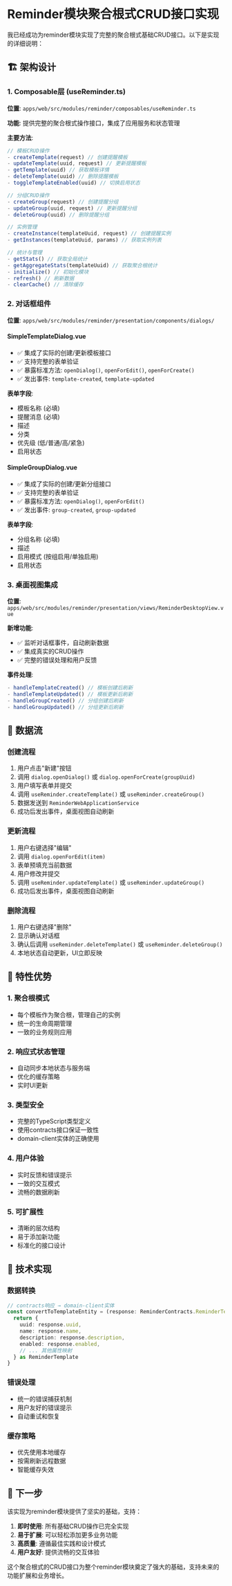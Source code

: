 # Reminder模块聚合根式CRUD接口实现

我已经成功为reminder模块实现了完整的聚合根式基础CRUD接口。以下是实现的详细说明：

## 🏗️ 架构设计

### 1. Composable层 (useReminder.ts)
**位置**: `apps/web/src/modules/reminder/composables/useReminder.ts`

**功能**: 提供完整的聚合根式操作接口，集成了应用服务和状态管理

**主要方法**:
```typescript
// 模板CRUD操作
- createTemplate(request) // 创建提醒模板
- updateTemplate(uuid, request) // 更新提醒模板  
- getTemplate(uuid) // 获取模板详情
- deleteTemplate(uuid) // 删除提醒模板
- toggleTemplateEnabled(uuid) // 切换启用状态

// 分组CRUD操作
- createGroup(request) // 创建提醒分组
- updateGroup(uuid, request) // 更新提醒分组
- deleteGroup(uuid) // 删除提醒分组

// 实例管理
- createInstance(templateUuid, request) // 创建提醒实例
- getInstances(templateUuid, params) // 获取实例列表

// 统计与管理
- getStats() // 获取全局统计
- getAggregateStats(templateUuid) // 获取聚合根统计
- initialize() // 初始化模块
- refresh() // 刷新数据
- clearCache() // 清除缓存
```

### 2. 对话框组件
**位置**: `apps/web/src/modules/reminder/presentation/components/dialogs/`

#### SimpleTemplateDialog.vue
- ✅ 集成了实际的创建/更新模板接口
- ✅ 支持完整的表单验证
- ✅ 暴露标准方法: `openDialog()`, `openForEdit()`, `openForCreate()`
- ✅ 发出事件: `template-created`, `template-updated`

**表单字段**:
- 模板名称 (必填)
- 提醒消息 (必填)
- 描述
- 分类
- 优先级 (低/普通/高/紧急)
- 启用状态

#### SimpleGroupDialog.vue
- ✅ 集成了实际的创建/更新分组接口
- ✅ 支持完整的表单验证
- ✅ 暴露标准方法: `openDialog()`, `openForEdit()`
- ✅ 发出事件: `group-created`, `group-updated`

**表单字段**:
- 分组名称 (必填)
- 描述
- 启用模式 (按组启用/单独启用)
- 启用状态

### 3. 桌面视图集成
**位置**: `apps/web/src/modules/reminder/presentation/views/ReminderDesktopView.vue`

**新增功能**:
- ✅ 监听对话框事件，自动刷新数据
- ✅ 集成真实的CRUD操作
- ✅ 完整的错误处理和用户反馈

**事件处理**:
```typescript
- handleTemplateCreated() // 模板创建后刷新
- handleTemplateUpdated() // 模板更新后刷新
- handleGroupCreated() // 分组创建后刷新
- handleGroupUpdated() // 分组更新后刷新
```

## 🔄 数据流

### 创建流程
1. 用户点击"新建"按钮
2. 调用 `dialog.openDialog()` 或 `dialog.openForCreate(groupUuid)`
3. 用户填写表单并提交
4. 调用 `useReminder.createTemplate()` 或 `useReminder.createGroup()`
5. 数据发送到 `ReminderWebApplicationService`
6. 成功后发出事件，桌面视图自动刷新

### 更新流程
1. 用户右键选择"编辑"
2. 调用 `dialog.openForEdit(item)`
3. 表单预填充当前数据
4. 用户修改并提交
5. 调用 `useReminder.updateTemplate()` 或 `useReminder.updateGroup()`
6. 成功后发出事件，桌面视图自动刷新

### 删除流程
1. 用户右键选择"删除"
2. 显示确认对话框
3. 确认后调用 `useReminder.deleteTemplate()` 或 `useReminder.deleteGroup()`
4. 本地状态自动更新，UI立即反映

## 🎯 特性优势

### 1. 聚合根模式
- 每个模板作为聚合根，管理自己的实例
- 统一的生命周期管理
- 一致的业务规则应用

### 2. 响应式状态管理
- 自动同步本地状态与服务端
- 优化的缓存策略
- 实时UI更新

### 3. 类型安全
- 完整的TypeScript类型定义
- 使用contracts接口保证一致性
- domain-client实体的正确使用

### 4. 用户体验
- 实时反馈和错误提示
- 一致的交互模式
- 流畅的数据刷新

### 5. 可扩展性
- 清晰的层次结构
- 易于添加新功能
- 标准化的接口设计

## 🔧 技术实现

### 数据转换
```typescript
// contracts响应 → domain-client实体
const convertToTemplateEntity = (response: ReminderContracts.ReminderTemplateResponse): ReminderTemplate => {
  return {
    uuid: response.uuid,
    name: response.name,
    description: response.description,
    enabled: response.enabled,
    // ... 其他属性映射
  } as ReminderTemplate
}
```

### 错误处理
- 统一的错误捕获机制
- 用户友好的错误提示
- 自动重试和恢复

### 缓存策略
- 优先使用本地缓存
- 按需刷新远程数据
- 智能缓存失效

## 🚀 下一步

该实现为reminder模块提供了坚实的基础，支持：

1. **即时使用**: 所有基础CRUD操作已完全实现
2. **易于扩展**: 可以轻松添加更多业务功能
3. **高质量**: 遵循最佳实践和设计模式
4. **用户友好**: 提供流畅的交互体验

这个聚合根式的CRUD接口为整个reminder模块奠定了强大的基础，支持未来的功能扩展和业务增长。